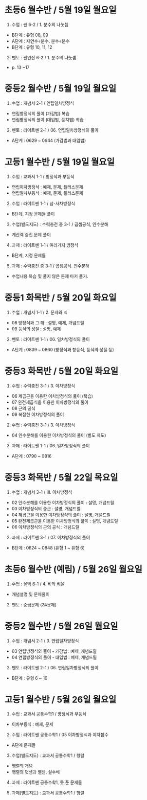 # 초등6 월수반 / 5월 19일 월요일

1. 수업 : 쎈 6-2 / 1. 분수의 나눗셈
- B단계 : 유형 08, 09
- A단계 : 자연수÷분수. 분수÷분수
- B단계 : 유형 10, 11, 12

2. 멘토 : 쎈연산 6-2 / 1. 분수의 나눗셈
- p. 13 ~17


# 중등2 월수반 / 5월 19일 월요일

1. 수업 : 개념서 2-1 / 연립일차방정식
- 연립방정식의 풀이 (가감법) 복습
- 연립방정식의 풀이 (대입법, 등치법) 학습

2. 멘토 : 라이트쎈 2-1 / 06. 연립일차방정식의 풀이
- A단계 : 0629 ~ 0644 (가감법과 대입법)


# 고등1 월수반 / 5월 19일 월요일

1. 수업 : 교과서 1-1 / 방정식과 부등식
- 연립이차방정식 : 예제, 문제, 플러스문제
- 연립일차부등식 : 예제, 문제, 플러스문제

2. 수업 : 라이트쎈 1-1 / 삼-사차방정식
- B단계, 지정 문제들 풀이

3. 수업(별도지도) : 수력충전 중 3-1 / 곱셈공식, 인수분해
- 계산력 증진 문제 풀이

4. 과제 : 라이트쎈 1-1 / 여러가지 방정식
- B단계, 지정 문제들

5. 과제 : 수력충전 중 3-1 / 곱셈공식. 인수분해
- 수업내용 복습 및 풀지 않은 문제 마저 풀기.


# 중등1 화목반 / 5월 20일 화요일

1. 수업 : 개념서 1-1 / 2. 문자와 식
- 08 방정식과 그 해 : 설명, 예제, 개념드릴
- 09 등식의 성질 : 설명, 예제

2. 멘토 : 라이트쎈 1-1 / 06. 일차방정식의 풀이
- A단계 : 0839 ~ 0860 (방정식과 항등식, 등식의 성질 등)


# 중등3 화목반 / 5월 20일 화요일

1. 수업 : 수력충전 3-1 / 3. 이차방정식
- 06 제곱근을 이용한 이차방정식의 풀이 (복습)
- 07 완전제곱식을 이용한 이차방정식의 풀이
- 08 근의 공식
- 09 복잡한 이차방정식의 풀이

2. 수업 : 수력충전 3-1 / 3. 이차방정식
- 04 인수분해를 이용한 이차방정식의 풀이 (별도 지도)

3. 과제 : 라이트쎈 1-1 / 06. 일차방정식의 풀이
- A단계 : 0790 ~ 0816


# 중등3 화목반 / 5월 22일 목요일

1. 수업 : 개념서 3-1 / Ⅲ. 이차방정식
- 02 인수분해를 이용한 이차방정식의 풀이 : 설명, 개념드릴
- 03 이차방정식의 중근 : 설명, 개념드릴
- 04 제곱근을 이용한 이차방정식의 풀이 : 설명, 개념드릴
- 05 완전제곱근을 이용한 이차방정식의 풀이 : 설명, 개념드릴
- 06 이차방정식의 근의 공식 : 개념드릴

2. 과제 : 라이트쎈 3-1 / 07. 이차방정식의 풀이
- B단계 : 0824 ~ 0848 (유형 1 ~ 유형 6)


# 초등6 월수반 (예림) / 5월 26일 월요일

1. 수업 : 올백 6-1 / 4. 비와 비율
- 개념설명 및 문제풀이

2. 멘토 : 중급문제 (24문제)


# 중등2 월수반 / 5월 26일 월요일

1. 수업 : 개념서 2-1 / 3. 연립일차방정식
- 03 연립방정식의 풀이 - 가감법 : 예제, 개념드릴
- 04 연립방정식의 풀이 - 대입법 : 예제, 개념드릴

2. 멘토 : 라이트쎈 2-1 / 06. 연립일차방정식의 풀이
- B단계 : 유형 6 ~ 10


# 고등1 월수반 / 5월 26일 월요일

1. 수업 : 교과서 공통수학1 / 방정식과 부등식
- 이차부등식 : 예제, 문제

2. 수업 : 라이트쎈 공통수학1 / 05 이차방정식과 이차함수
- A단계 문제들

3. 수업(별도지도) : 교과서 공통수학1 / 행렬
- 행렬의 개념
- 행렬의 덧셈과 뺄셈, 실수배

4. 과제 : 라이트쎈 공통수학1, 못 푼 문제들

5. 과제(별도지도) : 교과서 공통수학1 / 행렬